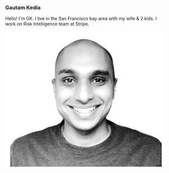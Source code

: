 ### Gautam Kedia

Hello! I'm GK. I live in the San Francisco bay area with my wife & 2 kids. I work on Risk Intelligence team at Stripe.

![Image](profile.png)

